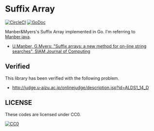 # Suffix Array

[![CircleCI](https://circleci.com/gh/d-tsuji/suffixarray.svg?style=svg)](https://app.circleci.com/pipelines/github/d-tsuji/suffixarray) [![GoDoc](https://godoc.org/github.com/d-tsuji/suffixarray?status.svg)](https://godoc.org/github.com/d-tsuji/suffixarray)

Manber&Myers's Suffix Array implemented in Go. I'm referring to [Manber.java](https://algs4.cs.princeton.edu/63suffix/Manber.java.html).

-  [U.Manber, G.Myers: "Suffix arrays: a new method for on-line string
    searches", SIAM Journal of Computing](https://karczmarczuk.users.greyc.fr/TEACH/TAL/Doc/BK_search/suffixAr.pdf)

## Verified

This library has been verified with the following problem.

- http://judge.u-aizu.ac.jp/onlinejudge/description.jsp?id=ALDS1_14_D

## LICENSE

These codes are licensed under CC0.

[![CC0](http://i.creativecommons.org/p/zero/1.0/88x31.png "CC0")](https://creativecommons.org/publicdomain/zero/1.0/)
